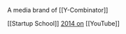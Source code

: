 A media brand of [[Y-Combinator]] 

[[Startup School]] [2014 on](https://youtube.com/playlist?list=PLQ-uHSnFig5OyY5JWSQrl_gESiEUJxe1m&si=Hxn_GJV7YLeNG4fO) [[YouTube]]

